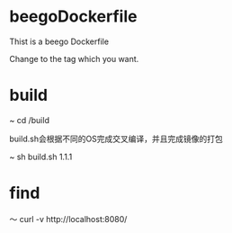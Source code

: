 # beegoDockerfile

Thist is a beego Dockerfile

Change to the tag which you want.

# build

~ cd /build

build.sh会根据不同的OS完成交叉编译，并且完成镜像的打包

~ sh build.sh 1.1.1

# find

～ curl -v http://localhost:8080/
